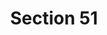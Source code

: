 ---
title: "Section 51"
draft: false
exceptions:
- info53k
memberstates:
- IE
score: 1
compensation:
- No compensation
remarks: |
 Section 51 does not explicitly cover caricature, parody or pastiche, but in some cases such material might be considered 'criticism or review' under section 51.


link: "http://www.irishstatutebook.ie/eli/2000/act/28/enacted/en/print#sec51"
---